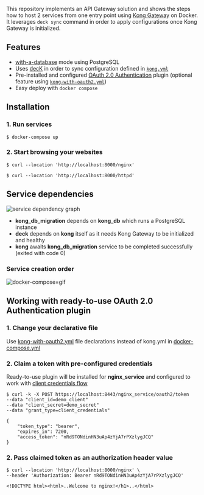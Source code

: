 This repository implements an API Gateway solution and shows the steps how to host 2 services from one entry point using [Kong Gateway](https://docs.konghq.com/gateway/latest/) on Docker. It leverages `deck sync` command in order to apply configurations once Kong Gateway is initialized.

## Features
- [with-a-database](https://docs.konghq.com/gateway/latest/install/docker/#install-kong-gateway-with-a-database) mode using PostgreSQL
- Uses [decK](https://docs.konghq.com/deck/latest/) in order to sync configuration defined in [`kong.yml`](./declarative/kong.yml)
- Pre-installed and configured [OAuth 2.0 Authentication](https://docs.konghq.com/hub/kong-inc/oauth2/) plugin (optional feature using [`kong-with-oauth2.yml`](./declarative/kong-with-oauth2.yml))
- Easy deploy with `docker compose`

## Installation 
### 1. Run services
`$ docker-compose up`
### 2. Start browsing your websites
```
$ curl --location 'http://localhost:8000/nginx'

$ curl --location 'http://localhost:8000/httpd'
```

## Service dependencies
![service dependency graph](https://user-images.githubusercontent.com/5656640/189125557-c576c222-9689-43a9-8ac4-4f634e78d069.png)
- **kong_db_migration** depends on **kong_db** which runs a PostgreSQL instance
- **deck** depends on **kong** itself as it needs Kong Gateway to be initialized and healthy
- **kong** awaits **kong_db_migration** service to be completed successfully (exited with code 0)

### Service creation order
![docker-compose=gif](https://user-images.githubusercontent.com/5656640/189126737-0a1587e4-e4b8-4810-8736-0abde3a1b940.gif)

## Working with ready-to-use OAuth 2.0 Authentication plugin
### 1. Change your declarative file
Use [kong-with-oauth2.yml](./declarative/kong-with-oauth2.yml) file declarations instead of kong.yml in [docker-compose.yml](docker-compose.yml)
### 2. Claim a token with pre-configured credentials
Ready-to-use plugin will be installed for **nginx_service** and configured to work with [client credentials flow](https://www.rfc-editor.org/rfc/rfc6749#section-1.3.4)    

```
$ curl -k -X POST https://localhost:8443/nginx_service/oauth2/token 
--data "client_id=demo_client"  
--data "client_secret=demo_secret"  
--data "grant_type=client_credentials"  

{
    "token_type": "bearer",
    "expires_in": 7200,
    "access_token": "nRd9TONdinHN3uAp4zYjA7rPXzlygJCQ"
}
```

### 2. Pass claimed token as an authorization header value
```
$ curl --location 'http://localhost:8000/nginx' \
--header 'Authorization: Bearer nRd9TONdinHN3uAp4zYjA7rPXzlygJCQ'

<!DOCTYPE html><html>..Welcome to nginx!</h1>..</html>
```
